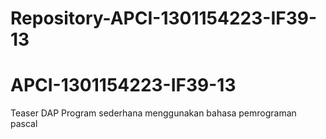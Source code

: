 # Repository-APCI-1301154223-IF39-13
# APCI-1301154223-IF39-13
Teaser DAP 
Program sederhana menggunakan bahasa pemrograman pascal
